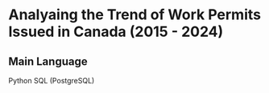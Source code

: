 # Analyaing the Trend of Work Permits Issued in Canada (2015 - 2024)

## Main Language
Python
SQL (PostgreSQL)